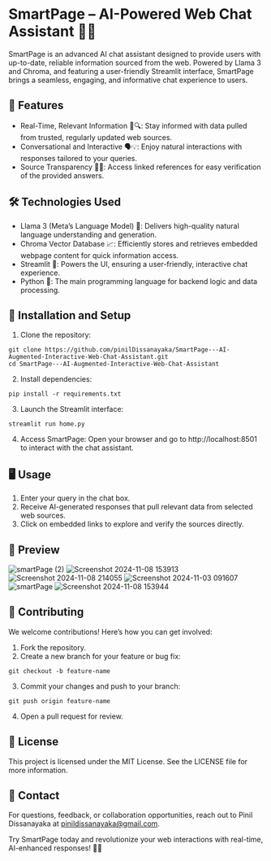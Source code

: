 # SmartPage – AI-Powered Web Chat Assistant 🤖💬
SmartPage is an advanced AI chat assistant designed to provide users with up-to-date, reliable information sourced from the web. Powered by Llama 3 and Chroma, and featuring a user-friendly Streamlit interface, SmartPage brings a seamless, engaging, and informative chat experience to users.

## 📢 Features
- Real-Time, Relevant Information 📅🔍: Stay informed with data pulled from trusted, regularly updated web sources.
- Conversational and Interactive 🗣️💡: Enjoy natural interactions with responses tailored to your queries.
- Source Transparency 🔗📑: Access linked references for easy verification of the provided answers.

## 🛠️ Technologies Used
- Llama 3 (Meta’s Language Model) 🦙: Delivers high-quality natural language understanding and generation.
- Chroma Vector Database 📈: Efficiently stores and retrieves embedded webpage content for quick information access.
- Streamlit 🎨: Powers the UI, ensuring a user-friendly, interactive chat experience.
- Python 🐍: The main programming language for backend logic and data processing.

## 🚀 Installation and Setup

1. Clone the repository:
```
git clone https://github.com/pinilDissanayaka/SmartPage---AI-Augmented-Interactive-Web-Chat-Assistant.git
cd SmartPage---AI-Augmented-Interactive-Web-Chat-Assistant
```

2. Install dependencies:
```
pip install -r requirements.txt
```

3. Launch the Streamlit interface:
```
streamlit run home.py
```

4. Access SmartPage: Open your browser and go to http://localhost:8501 to interact with the chat assistant.

## 🖥️ Usage
1. Enter your query in the chat box.
2. Receive AI-generated responses that pull relevant data from selected web sources.
3. Click on embedded links to explore and verify the sources directly.

## 📸 Preview
![smartPage (2)](https://github.com/user-attachments/assets/085043cd-5beb-4807-9607-7bd2f8e9b12c)
![Screenshot 2024-11-08 153913](https://github.com/user-attachments/assets/aa5f4bfd-9dc9-4886-9f77-6910f05be40a)
![Screenshot 2024-11-08 214055](https://github.com/user-attachments/assets/2a8cf2e9-4a2c-44be-908d-954c1c577ef4)
![Screenshot 2024-11-03 091607](https://github.com/user-attachments/assets/29c6c365-451c-4988-b39e-e0e2bad159b3)
![smartPage](https://github.com/user-attachments/assets/74b3bf2f-81f7-4931-a545-e54a563c428c)
![Screenshot 2024-11-08 153944](https://github.com/user-attachments/assets/41b983e6-a271-4bd4-bd90-1250c9664df4)


## 🤝 Contributing
We welcome contributions! Here’s how you can get involved:

1. Fork the repository.
2. Create a new branch for your feature or bug fix:
```
git checkout -b feature-name
```
3. Commit your changes and push to your branch:
```
git push origin feature-name
```
4. Open a pull request for review.

## 📜 License
This project is licensed under the MIT License. See the LICENSE file for more information.

## 📧 Contact
For questions, feedback, or collaboration opportunities, reach out to Pinil Dissanayaka at pinildissanayaka@gmail.com.

Try SmartPage today and revolutionize your web interactions with real-time, AI-enhanced responses! 🚀✨
